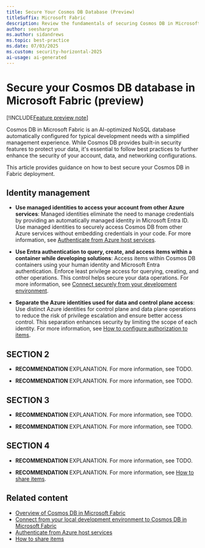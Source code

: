 ```yaml
---
title: Secure Your Cosmos DB Database (Preview)
titleSuffix: Microsoft Fabric
description: Review the fundamentals of securing Cosmos DB in Microsoft Fabric from the perspective of data security.
author: seesharprun
ms.author: sidandrews
ms.topic: best-practice
ms.date: 07/03/2025
ms.custom: security-horizontal-2025
ai-usage: ai-generated
---
```


# Secure your Cosmos DB database in Microsoft Fabric (preview)

[!INCLUDE[Feature preview note](../../includes/feature-preview-note.md)]

Cosmos DB in Microsoft Fabric is an AI-optimized NoSQL database automatically configured for typical development needs with a simplified management experience. While Cosmos DB provides built-in security features to protect your data, it's essential to follow best practices to further enhance the security of your account, data, and networking configurations.

This article provides guidance on how to best secure your Cosmos DB in Fabric deployment.

## Identity management

- **Use managed identities to access your account from other Azure services**: Managed identities eliminate the need to manage credentials by providing an automatically managed identity in Microsoft Entra ID. Use managed identities to securely access Cosmos DB from other Azure services without embedding credentials in your code. For more information, see [Authenticate from Azure host services](how-to-authenticate-azure.md).

- **Use Entra authentication to query, create, and access items within a container while developing solutions**: Access items within Cosmos DB containers using your human identity and Microsoft Entra authentication. Enforce least privilege access for querying, creating, and other operations. This control helps secure your data operations. For more information, see [Connect securely from your development environment](how-to-connect-development.md).

- **Separate the Azure identities used for data and control plane access**: Use distinct Azure identities for control plane and data plane operations to reduce the risk of privilege escalation and ensure better access control. This separation enhances security by limiting the scope of each identity. For more information, see [How to configure authorization to items](how-to-configure-authorization.md).

## SECTION 2

- **RECOMMENDATION** EXPLANATION. For more information, see TODO.

- **RECOMMENDATION** EXPLANATION. For more information, see TODO.

## SECTION 3

- **RECOMMENDATION** EXPLANATION. For more information, see TODO.

- **RECOMMENDATION** EXPLANATION. For more information, see TODO.

## SECTION 4

- **RECOMMENDATION** EXPLANATION. For more information, see TODO.

- **RECOMMENDATION** EXPLANATION. For more information, see [How to share items](how-to-share-items.md).

## Related content

- [Overview of Cosmos DB in Microsoft Fabric](overview.md)
- [Connect from your local development environment to Cosmos DB in Microsoft Fabric](how-to-connect-development.md)
- [Authenticate from Azure host services](how-to-authenticate-azure.md)
- [How to share items](how-to-share-items.md)
